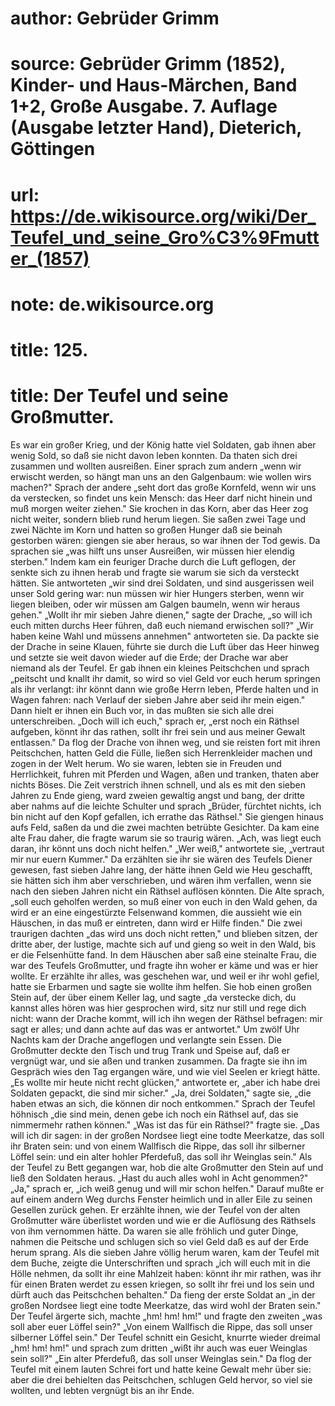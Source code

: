 # author: Gebrüder Grimm
# source: Gebrüder Grimm (1852), Kinder- und Haus-Märchen, Band 1+2, Große Ausgabe. 7. Auflage (Ausgabe letzter Hand), Dieterich, Göttingen
# url: https://de.wikisource.org/wiki/Der_Teufel_und_seine_Gro%C3%9Fmutter_(1857)
# note: de.wikisource.org
# title: 125.

# title: Der Teufel und seine Großmutter.

Es war ein großer Krieg, und der König hatte viel Soldaten, gab ihnen aber wenig Sold, so daß sie nicht davon leben konnten. Da thaten sich drei zusammen und wollten ausreißen. Einer sprach zum andern „wenn wir erwischt werden, so hängt man uns an den Galgenbaum: wie wollen wirs machen?" Sprach der andere „seht dort das große Kornfeld, wenn wir uns da verstecken, so findet uns kein Mensch: das Heer darf nicht hinein und muß morgen weiter ziehen." Sie krochen in das Korn, aber das Heer zog nicht weiter, sondern blieb rund herum liegen. Sie saßen zwei Tage und zwei Nächte im Korn und hatten so großen Hunger daß sie beinah gestorben wären: giengen sie aber heraus, so war ihnen der Tod gewis. Da sprachen sie „was hilft uns unser Ausreißen, wir müssen hier elendig sterben." Indem kam ein feuriger Drache durch die Luft geflogen, der senkte sich zu ihnen herab und fragte sie warum sie sich da versteckt hätten. Sie antworteten „wir sind drei Soldaten, und sind ausgerissen weil unser Sold gering war: nun müssen wir hier Hungers sterben, wenn wir liegen bleiben, oder wir müssen am Galgen baumeln, wenn wir heraus gehen." „Wollt ihr mir sieben Jahre dienen," sagte der Drache, „so will ich euch mitten durchs Heer führen, daß euch niemand erwischen soll?" „Wir haben keine Wahl und müssens annehmen" antworteten sie. Da packte sie der Drache in seine Klauen, führte sie durch die Luft über das Heer hinweg und setzte sie weit davon wieder auf die Erde; der Drache war aber niemand als der Teufel.  Er gab ihnen ein kleines Peitschchen und sprach „peitscht und knallt ihr damit, so wird so viel Geld vor euch herum springen als ihr verlangt: ihr könnt dann wie große Herrn leben, Pferde halten und in Wagen fahren: nach Verlauf der sieben Jahre aber seid ihr mein eigen." Dann hielt er ihnen ein Buch vor, in das mußten sie sich alle drei unterschreiben. „Doch will ich euch," sprach er, „erst noch ein Räthsel aufgeben, könnt ihr das rathen, sollt ihr frei sein und aus meiner Gewalt entlassen." Da flog der Drache von ihnen weg, und sie reisten fort mit ihren Peitschchen, hatten Geld die Fülle, ließen sich Herrenkleider machen und zogen in der Welt herum. Wo sie waren, lebten sie in Freuden und Herrlichkeit, fuhren mit Pferden und Wagen, aßen und tranken, thaten aber nichts Böses. Die Zeit verstrich ihnen schnell, und als es mit den sieben Jahren zu Ende gieng, ward zweien gewaltig angst und bang, der dritte aber nahms auf die leichte Schulter und sprach „Brüder, fürchtet nichts, ich bin nicht auf den Kopf gefallen, ich errathe das Räthsel." Sie giengen hinaus aufs Feld, saßen da und die zwei machten betrübte Gesichter. Da kam eine alte Frau daher, die fragte warum sie so traurig wären. „Ach, was liegt euch daran, ihr könnt uns doch nicht helfen." „Wer weiß," antwortete sie, „vertraut mir nur euern Kummer." Da erzählten sie ihr sie wären des Teufels Diener gewesen, fast sieben Jahre lang, der hätte ihnen Geld wie Heu geschafft, sie hätten sich ihm aber verschrieben, und wären ihm verfallen, wenn sie nach den sieben Jahren nicht ein Räthsel auflösen könnten. Die Alte sprach, „soll euch geholfen werden, so muß einer von euch in den Wald gehen, da wird er an eine eingestürzte Felsenwand kommen, die aussieht wie ein Häuschen, in das muß er eintreten, dann wird er Hilfe finden." Die zwei traurigen dachten „das wird uns doch nicht retten," und blieben sitzen, der dritte aber, der lustige, machte sich auf und gieng so weit in den  Wald, bis er die Felsenhütte fand. In dem Häuschen aber saß eine steinalte Frau, die war des Teufels Großmutter, und fragte ihn woher er käme und was er hier wollte. Er erzählte ihr alles, was geschehen war, und weil er ihr wohl gefiel, hatte sie Erbarmen und sagte sie wollte ihm helfen. Sie hob einen großen Stein auf, der über einem Keller lag, und sagte „da verstecke dich, du kannst alles hören was hier gesprochen wird, sitz nur still und rege dich nicht: wann der Drache kommt, will ich ihn wegen der Räthsel befragen: mir sagt er alles; und dann achte auf das was er antwortet." Um zwölf Uhr Nachts kam der Drache angeflogen und verlangte sein Essen. Die Großmutter deckte den Tisch und trug Trank und Speise auf, daß er vergnügt war, und sie aßen und tranken zusammen. Da fragte sie ihn im Gespräch wies den Tag ergangen wäre, und wie viel Seelen er kriegt hätte. „Es wollte mir heute nicht recht glücken," antwortete er, „aber ich habe drei Soldaten gepackt, die sind mir sicher." „Ja, drei Soldaten," sagte sie, „die haben etwas an sich, die können dir noch entkommen." Sprach der Teufel höhnisch „die sind mein, denen gebe ich noch ein Räthsel auf, das sie nimmermehr rathen können." „Was ist das für ein Räthsel?" fragte sie. „Das will ich dir sagen: in der großen Nordsee liegt eine todte Meerkatze, das soll ihr Braten sein: und von einem Wallfisch die Rippe, das soll ihr silberner Löffel sein: und ein alter hohler Pferdefuß, das soll ihr Weinglas sein." Als der Teufel zu Bett gegangen war, hob die alte Großmutter den Stein auf und ließ den Soldaten heraus. „Hast du auch alles wohl in Acht genommen?" „Ja," sprach er, „ich weiß genug und will mir schon helfen." Darauf mußte er auf einem andern Weg durchs Fenster heimlich und in aller Eile zu seinen Gesellen zurück gehen. Er erzählte ihnen, wie der Teufel von der alten Großmutter wäre überlistet worden und wie er die Auflösung des Räthsels von ihm vernommen hätte. Da waren  sie alle fröhlich und guter Dinge, nahmen die Peitsche und schlugen sich so viel Geld daß es auf der Erde herum sprang. Als die sieben Jahre völlig herum waren, kam der Teufel mit dem Buche, zeigte die Unterschriften und sprach „ich will euch mit in die Hölle nehmen, da sollt ihr eine Mahlzeit haben: könnt ihr mir rathen, was ihr für einen Braten werdet zu essen kriegen, so sollt ihr frei und los sein und dürft auch das Peitschchen behalten." Da fieng der erste Soldat an „in der großen Nordsee liegt eine todte Meerkatze, das wird wohl der Braten sein." Der Teufel ärgerte sich, machte „hm! hm! hm!" und fragte den zweiten „was soll aber euer Löffel sein?" „Von einem Wallfisch die Rippe, das soll unser silberner Löffel sein." Der Teufel schnitt ein Gesicht, knurrte wieder dreimal „hm! hm! hm!" und sprach zum dritten „wißt ihr auch was euer Weinglas sein soll?" „Ein alter Pferdefuß, das soll unser Weinglas sein." Da flog der Teufel mit einem lauten Schrei fort und hatte keine Gewalt mehr über sie: aber die drei behielten das Peitschchen, schlugen Geld hervor, so viel sie wollten, und lebten vergnügt bis an ihr Ende. 


